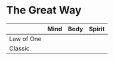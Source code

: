 # The Great Way

|            | Mind | Body | Spirit |
| ---------- | ---- | ---- | ------ |
| Law of One |      |      |        |
| Classic    |      |      |        |

